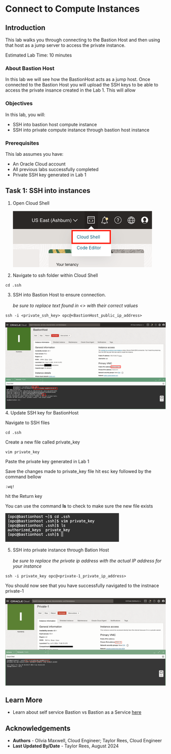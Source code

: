 # Connect to Compute Instances

## Introduction

This lab walks you through connecting to the Bastion Host and then using that host as a jump server to access the private instance. 

Estimated Lab Time: 10 minutes

### About Bastion Host

In this lab we will see how the BastionHost acts as a jump host. Once connected to the Bastion Host you will upload the SSH keys to be able to access the private insance created in the Lab 1. This will allow 

### Objectives


In this lab, you will:
* SSH into bastion host compute instance 
* SSH into private compute instance through bastion host instance


### Prerequisites 

This lab assumes you have:
* An Oracle Cloud account
* All previous labs successfully completed
* Private SSH key generated in Lab 1


## Task 1: SSH into instances


1. Open Cloud Shell

	![Open Cloud Shell](images/cloud-shell.png)

2. Navigate to ssh folder within Cloud Shell 

```
cd .ssh
```

3. SSH into Bastion Host to ensure connection.  <br><br>
*be sure to replace text found in <> with their correct values*

```
ssh -i <private_ssh_key> opc@<BastionHost_public_ip_address> 
```

  ![SSH into Bastion](images/ssh.png)
4. Update SSH key for BastionHost 

Navigate to SSH files

```
cd .ssh
```

Create a new file called private_key

```
vim private_key
```

Paste the private key generated in Lab 1

Save the changes made to private_key file 
hit esc key followed by the command bellow 

```
:wq!
```
hit the Return key

You can use the command **ls** to check to make sure the new file exists 

![Terminal VIM](images/vim.png)

5. SSH into private instance through Bation Host <br><br>
*be sure to replace the private ip address with the actual IP address for your instance*

```
ssh -i private_key opc@<private-1_private_ip_address> 
```

You should now see that you have successfully navigated to the instnace private-1 


![Successful ssh](images/private1.png)

## Learn More


* Learn about self service Bastion vs Bastion as a Service [here](https://blogs.oracle.com/ateam/post/simplify-secure-access-to-oracle-workloads-using-bastions)


## Acknowledgements
* **Authors** - Olivia Maxwell, Cloud Engineer; Taylor Rees, Cloud Engineer
* **Last Updated By/Date** - Taylor Rees, August 2024
